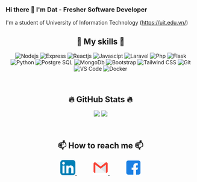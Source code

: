 ### Hi there 👋 I'm Dat - Fresher Software Developer

I'm a student of University of Information Technology (<a href="https://uit.edu.vn">https://uit.edu.vn/</a>)
<br>

### <h2 align="center">:muscle: My skills :muscle:</h2>

<p align="center">
  <img src="https://img.shields.io/badge/Nodejs-grey?logo=node.js" alt="Nodejs" height="30"/>
  <img src="https://img.shields.io/badge/Express-grey?logo=express" alt="Express" height="30"/>
  <img src="https://img.shields.io/badge/Reactjs-grey?logo=react" alt="Reactjs" height="30"/>
  <img src="https://img.shields.io/badge/Javascipt-grey?logo=javascript" alt="Javascipt" height="30"/>
  <img src="https://img.shields.io/badge/Laravel-grey?logo=laravel" alt="Laravel" height="30"/>
  <img src="https://img.shields.io/badge/Php-grey?logo=php" alt="Php" height="30"/>
  <img src="https://img.shields.io/badge/Flask-grey?logo=flask" alt="Flask" height="30"/>
  <img src="https://img.shields.io/badge/Python-grey?logo=python" alt="Python" height="30"/>
  <img src="https://img.shields.io/badge/PostgesSQL-grey?logo=postgresql" alt="Postgre SQL" height="30"/>
  <img src="https://img.shields.io/badge/MongoDb-grey?logo=mongodb" alt="MongoDb" height="30"/>
  <img src="https://img.shields.io/badge/Boostrap-grey?logo=bootstrap" alt="Bootstrap" height="30"/>
  <img src="https://img.shields.io/badge/Tailwind%20CSS-grey?logo=tailwindcss" alt="Tailwind CSS" height="30"/>
  <img src="https://img.shields.io/badge/Git-grey?logo=git" alt="Git" height="30"/>
  <img src="https://img.shields.io/badge/VS%20Code-grey?logo=visual-studio-code&logoColor=007ACC" alt="VS Code" height="30"/>
  <img src="https://img.shields.io/badge/Docker-grey?logo=docker" alt="Docker" height="30"/>
</p>
<br>

### <h2 align="center">🔥 GitHub Stats 🔥</h2>

<p align="center">
  <picture>
    <img height=190 src="https://github-readme-stats.vercel.app/api/top-langs/?username=lamquocdat&layout=compact&show_icons=true&theme=radical" height="195"/>
  </picture>
<!--   &nbsp;&nbsp;&nbsp;&nbsp;&nbsp; -->
  <picture>
    <img height=190 src="https://github-readme-stats.vercel.app/api?username=lamquocdat&show_icons=true&theme=radical" height="195"/>
  </picture>
</p>
<br>

### <h2 align="center">📫 How to reach me 📫</h2>

<p align="center">
    <a href="https://www.linkedin.com/in/lam-quoc-dat/">
      <img src="./images/linkedin.svg" alt="Linkedin" width="40"/>
    </a>
    &nbsp;&nbsp;&nbsp;&nbsp;&nbsp;&nbsp;&nbsp;&nbsp;&nbsp;&nbsp;
    <a href="mailto:lamdat3302@gmail.com">
      <img src="./images/email.svg" alt="Email" width="40"/>
    </a>
    &nbsp;&nbsp;&nbsp;&nbsp;&nbsp;&nbsp;&nbsp;&nbsp;&nbsp;&nbsp;
    <a href="https://www.facebook.com/dat.lam.3766/">
      <img src="./images/facebook.svg" alt="Facebook" width="40"/>
    </a>
</p>


<!--
**lamquocdat/lamquocdat** is a ✨ _special_ ✨ repository because its `README.md` (this file) appears on your GitHub profile.

Here are some ideas to get you started:

- 🔭 I’m currently working on ...
- 🌱 I’m currently learning ...
- 👯 I’m looking to collaborate on ...
- 🤔 I’m looking for help with ...
- 💬 Ask me about ...
- 📫 How to reach me: ...
- 😄 Pronouns: ...
- ⚡ Fun fact: ...
-->
